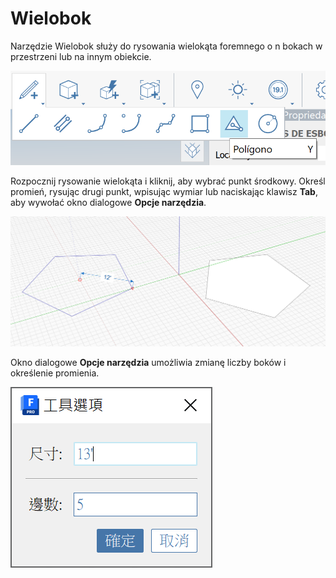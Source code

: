 # Wielobok

Narzędzie Wielobok służy do rysowania wielokąta foremnego o n bokach w przestrzeni lub na innym obiekcie.

![](<../.gitbook/assets/image (9) (1).png>)

Rozpocznij rysowanie wielokąta i kliknij, aby wybrać punkt środkowy. Określ promień, rysując drugi punkt, wpisując wymiar lub naciskając klawisz **Tab**, aby wywołać okno dialogowe **Opcje narzędzia**.

![](<../.gitbook/assets/image (7) (1).png>)

Okno dialogowe **Opcje narzędzia** umożliwia zmianę liczby boków i określenie promienia.

![](<../.gitbook/assets/image (13) (1).png>)
